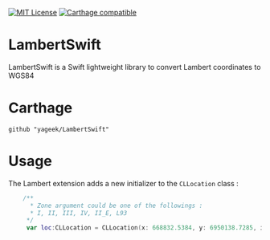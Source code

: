 [![MIT License](http://img.shields.io/badge/license-MIT-blue.svg?style=flat)](LICENSE.md)
[![Carthage compatible](https://img.shields.io/badge/Carthage-compatible-4BC51D.svg?style=flat)](https://github.com/Carthage/Carthage)

# LambertSwift

LambertSwift is a Swift lightweight library to convert Lambert coordinates to WGS84

# Carthage
```
github "yageek/LambertSwift"
```

# Usage

The Lambert extension adds a new initializer to the `CLLocation` class :

```swift
	/**
	  * Zone argument could be one of the followings : 
	  * I, II, III, IV, II_E, L93
	 */
	 var loc:CLLocation = CLLocation(x: 668832.5384, y: 6950138.7285, inZone: .L93)
```



